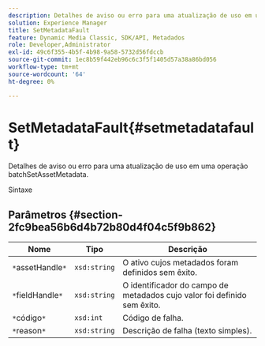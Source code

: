 ```yaml
---
description: Detalhes de aviso ou erro para uma atualização de uso em uma operação batchSetAssetMetadata.
solution: Experience Manager
title: SetMetadataFault
feature: Dynamic Media Classic, SDK/API, Metadados
role: Developer,Administrator
exl-id: 49c6f355-4b5f-4b98-9a58-5732d56fdccb
source-git-commit: 1ec8b59f442eb96c6c3f5f1405d57a38a86bd056
workflow-type: tm+mt
source-wordcount: '64'
ht-degree: 0%

---
```


# SetMetadataFault{#setmetadatafault}

Detalhes de aviso ou erro para uma atualização de uso em uma operação batchSetAssetMetadata.

Sintaxe

## Parâmetros {#section-2fc9bea56b6d4b72b80d4f04c5f9b862}

| Nome | Tipo | Descrição |
|---|---|---|
| `*`assetHandle`*` | `xsd:string` | O ativo cujos metadados foram definidos sem êxito. |
| `*`fieldHandle`*` | `xsd:string` | O identificador do campo de metadados cujo valor foi definido sem êxito. |
| `*`código`*` | `xsd:int` | Código de falha. |
| `*`reason`*` | `xsd:string` | Descrição de falha (texto simples). |
